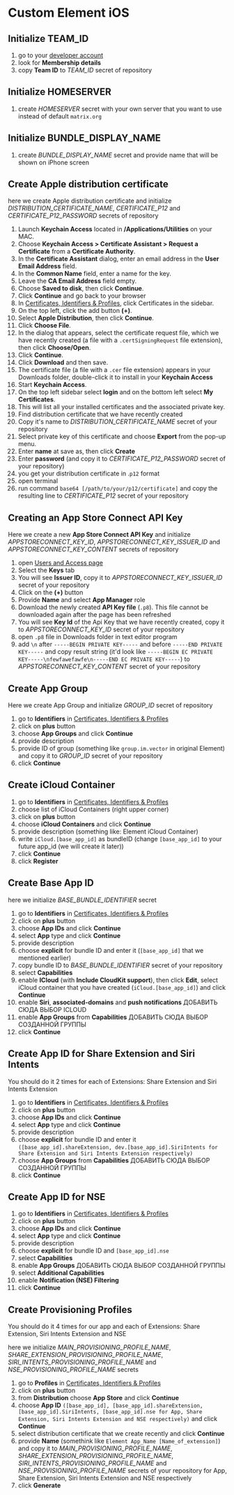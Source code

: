 # Custom Element iOS

## Initialize TEAM_ID

1. go to your [developer account](https://developer.apple.com/account)
2. look for **Membership details**
3. copy **Team ID** to *TEAM_ID* secret of repository

## Initialize HOMESERVER

1. create *HOMESERVER* secret with your own server that you want to use instead of default `matrix.org`

## Initialize BUNDLE_DISPLAY_NAME

1. create *BUNDLE_DISPLAY_NAME* secret and provide name that will be shown on iPhone screen

## Create Apple distribution certificate

here we create Apple distribution certificate and initialize *DISTRIBUTION_CERTIFICATE_NAME*, *CERTIFICATE_P12* and *CERTIFICATE_P12_PASSWORD* secrets of repository

1.	Launch **Keychain Access** located in **/Applications/Utilities** on your MAC.
2.	Choose **Keychain Access > Certificate Assistant > Request a Certificate** from a **Certificate Authority**.
3.	In the **Certificate Assistant** dialog, enter an email address in the **User Email Address** field.
4.	In the **Common Name** field, enter a name for the key. 
5.	Leave the **CA Email Address** field empty.
6.	Choose **Saved to disk**, then click **Continue**.
7.	Click **Continue** and go back to your browser
8.	In [Certificates, Identifiers & Profiles](https://developer.apple.com/account/resources/certificates/list), click Certificates in the sidebar.
9.	On the top left, click the add button **(+)**.
10.	Select **Apple Distribution**, then click **Continue**.
12.	Click **Choose File**.
13.	In the dialog that appears, select the certificate request file, which we have recently created (a file with a `.certSigningRequest` file extension), then click **Choose/Open**.
14.	Click **Continue**.
15.	Click **Download** and then save.
16.	The certificate file (a file with a `.cer` file extension) appears in your Downloads folder, double-click it to install in your **Keychain Access**
17.	Start **Keychain Access**.
18.	On the top left sidebar select **login** and on the bottom left select **My Certificates**.
19.	This will list all your installed certificates and the associated private key.
20. Find distribution certificate that we have recently created
21. Copy it's name to *DISTRIBUTION_CERTIFICATE_NAME* secret of your repository
22.	Select private key of this certificate and choose **Export** from the pop-up menu. 
21.	Enter **name** at save as, then click **Create**
22.	Enter **password** (and copy it to *CERTIFICATE_P12_PASSWORD* secret of your repository)
23. you get your distribution certificate in .`p12` format
24. open terminal
25. run command `base64 [/path/to/your/p12/certificate]` and copy the resulting line to *CERTIFICATE_P12* secret of your repository

## Creating an App Store Connect API Key

Here we create a new **App Store Connect API Key** and initialize *APPSTORECONNECT_KEY_ID*, *APPSTORECONNECT_KEY_ISSUER_ID* and *APPSTORECONNECT_KEY_CONTENT* secrets of repository

1. open [Users and Access page](https://appstoreconnect.apple.com/access/users)
2.	Select the **Keys** tab
3.	You will see **Issuer ID**, copy it to *APPSTORECONNECT_KEY_ISSUER_ID* secret of your repository
4.	Click on the **(+)** button
5.	Provide **Name** and select **App Manager** role
6.	Download the newly created **API Key file** (`.p8`). This file cannot be downloaded again after the page has been refreshed
7.	You will see **Key Id** of the Api Key that we have recently created, copy it to *APPSTORECONNECT_KEY_ID* secret of your repository
8. open `.p8` file in Downloads folder in text editor program
9. add `\n` after `-----BEGIN PRIVATE KEY-----` and before `-----END PRIVATE KEY-----` and copy result string (it'd look like `-----BEGIN EC PRIVATE KEY-----\nfewfawefawfe\n-----END EC PRIVATE KEY-----`) to *APPSTORECONNECT_KEY_CONTENT* secret of your repository

## Create App Group

Here we create App Group and initialize *GROUP_ID* secret of repository

1. go to **Identifiers** in [Certificates, Identifiers & Profiles](https://developer.apple.com/account/resources/identifiers/list)
2. click on **plus** button
3. choose **App Groups** and click **Continue**
4. provide description
5. provide ID of group (something like `group.im.vector` in original Element) and copy it to *GROUP_ID* secret of your repository
6. click **Continue**

## Create iCloud Container

1. go to **Identifiers** in [Certificates, Identifiers & Profiles](https://developer.apple.com/account/resources/identifiers/list/cloudContainer)
2. choose list of iCloud Containers (right upper corner)
3. click on **plus** button
4. choose **iCloud Containers** and click **Continue**
5. provide description (something like: Element iCloud Container)
6. write `iCloud.[base_app_id]` as bundleID (change `[base_app_id]` to your future app_id (we will create it later))
7. click **Continue**
8. click **Register**

## Create Base App ID

here we initialize *BASE_BUNDLE_IDENTIFIER* secret

1. go to **Identifiers** in [Certificates, Identifiers & Profiles](https://developer.apple.com/account/resources/identifiers/list)
2. click on **plus** button
3. choose **App IDs** and click **Continue**
4. select **App** type and click **Continue**
5. provide description
6. choose **explicit** for bundle ID and enter it (`[base_app_id]` that we mentioned earlier)
7. copy bundle ID to *BASE_BUNDLE_IDENTIFIER* secret of your repository
8. select **Capabilities**
9. enable **ICloud** (with **Include CloudKit support**), then click **Edit**, select iCloud container that you have created (`iCloud.[base_app_id]`) and click **Continue**
10. enable **Siri**, **associated-domains** and **push notifications** ДОБАВИТЬ СЮДА ВЫБОР ICLOUD
11. enable **App Groups** from **Capabilities** ДОБАВИТЬ СЮДА ВЫБОР СОЗДАННОЙ ГРУППЫ
12. click **Continue**

## Create App ID for Share Extension and Siri Intents

You should do it 2 times for each of Extensions: Share Extension and Siri Intents Extension

1. go to **Identifiers** in [Certificates, Identifiers & Profiles](https://developer.apple.com/account/resources/identifiers/list)
2. click on **plus** button
3. choose **App IDs** and click **Continue**
4. select **App** type and click **Continue**
5. provide description
6. choose **explicit** for bundle ID and enter it `([base_app_id].shareExtension, dev.[base_app_id].SiriIntents for Share Extension and Siri Intents Extension respectively)` 
7. choose **App Groups** from **Capabilities** ДОБАВИТЬ СЮДА ВЫБОР СОЗДАННОЙ ГРУППЫ
8. click **Continue**

## Create App ID for NSE

1. go to **Identifiers** in [Certificates, Identifiers & Profiles](https://developer.apple.com/account/resources/identifiers/list)
2. click on **plus** button
3. choose **App IDs** and click **Continue**
4. select **App** type and click **Continue**
5. provide description
6. choose **explicit** for bundle ID and `[base_app_id].nse` 
7. select **Capabilities**
8. enable **App Groups** ДОБАВИТЬ СЮДА ВЫБОР СОЗДАННОЙ ГРУППЫ
9. select **Additional Capabilities** 
10. enable **Notification (NSE) Filtering**
11. click **Continue**

## Create Provisioning Profiles

You should do it 4 times for our app and each of Extensions: Share Extension, Siri Intents Extension and NSE

here we initialize *MAIN_PROVISIONING_PROFILE_NAME*, *SHARE_EXTENSION_PROVISIONING_PROFILE_NAME*, *SIRI_INTENTS_PROVISIONING_PROFILE_NAME* and *NSE_PROVISIONING_PROFILE_NAME* secrets

1. go to **Profiles** in [Certificates, Identifiers & Profiles](https://developer.apple.com/account/resources/profiles/list)
2. click on **plus** button
3. from **Distribution** choose **App Store** and click **Continue**
4. choose **App ID** `([base_app_id], [base_app_id].shareExtension, [base_app_id].SiriIntents, [base_app_id].nse for App, Share Extension, Siri Intents Extension and NSE respectively)` and click **Continue**
5. select distribution certificate that we create recently and click **Continue**
6. provide **Name**  (somethink like `Element App_Name [Name_of_extension]`) and copy it to *MAIN_PROVISIONING_PROFILE_NAME*, *SHARE_EXTENSION_PROVISIONING_PROFILE_NAME*, *SIRI_INTENTS_PROVISIONING_PROFILE_NAME* and *NSE_PROVISIONING_PROFILE_NAME* secrets of your repository for App, Share Extension, Siri Intents Extension and NSE respectively
7. click **Generate**
